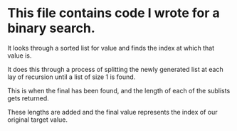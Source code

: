 # This file contains code I wrote for a binary search. 

It looks through a sorted list for value and finds the index at which that value is.

It does this through a process of splitting the newly generated list at each lay of recursion until a list of size 1 is found.

This is when the final has been found, and the length of each of the sublists gets returned.

These lengths are added and the final value represents the index of our original target value.
